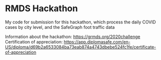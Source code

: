 # RMDS Hackathon

My code for submission for this hackathon, which process the daily COVID cases by city level, and the SafeGraph foot traffic data <br>

Information about the hackathon: https://grmds.org/2020challenge <br>
Certification of appreciation: https://app.diplomasafe.com/en-US/diploma/d69b2a6533084ba73eab874a4743dbebe524fc1fe/certificate-of-appreciation